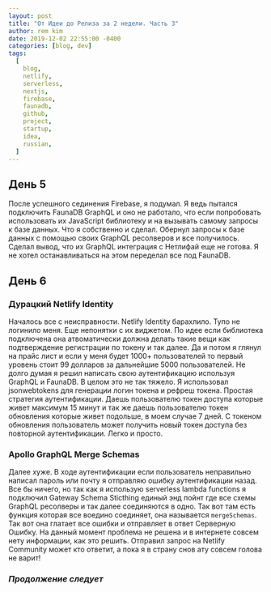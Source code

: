 ```yaml
---
layout: post
title: "От Идеи до Релиза за 2 недели. Часть 3"
author: rem kim
date: 2019-12-02 22:55:00 -0400
categories: [blog, dev]
tags:
  [
    blog,
    netlify,
    serverless,
    nextjs,
    firebase,
    faunadb,
    github,
    project,
    startup,
    idea,
    russian,
  ]
---
```


## День 5

После успешного сединения Firebase, я подумал. Я ведь пытался подключить FaunaDB GraphQL и оно не работало, что если попробовать использовать их JavaScript библиотеку и на вызывать самому запросы к базе данных. Что я собственно и сделал. Обернул запросы к базе данных с помощью своих GraphQL ресолверов и все получилось. Сделал вывод, что их GraphQL интеграция с Нетлифай еще не готова. Я не хотел останавливаться на этом переделал все под FaunaDB.

## День 6

### Дурацкий Netlify Identity

Началось все с неисправности. Netlify Identity барахлило. Тупо не логинило меня. Еще непонятки с их виджетом. По идее если библиотека подключена она атвоматически должна делать такие вещи как подтверждение регистрации по токену и так далее. Да и потом я глянул на прайс лист и если у меня будет 1000+ пользователей то первый уровень стоит 99 долларов за дальнейшие 5000 пользователей. Не долго думая я решил написать свою аутентификацию используя GraphQL и FaunaDB. В целом это не так тяжело. Я использовал jsonwebtokens для генерации логин токена и рефреш токена. Простая стратегия аутентификации. Даешь пользователю токен доступа которые живет максимум 15 минут и так же даешь пользователю токен обновления которые живет подольше, в моем случае 7 дней. С токеном обновления пользователь может получить новый токен доступа без повторной аутентификации. Легко и просто.

### Apollo GraphQL Merge Schemas

Далее хуже. В ходе аутентификации если пользователь неправильно написал пароль или почту я отправляю ошибку аутентификации назад. Все бы ничего, но так как я использую serverless lambda functions я подключил Gateway Schema Sticthing единый энд пойнт где все схемы GraphQL ресолверы и так далее соединяются в одно. Так вот там есть функция которая все воедино соединяет, она называется `mergeSchemas`. Так вот она глатает все ошибки и отправляет в ответ Серверную Ошибку. На данный момент проблема не решена и в интернете совсем нету информации, как это решить. Отправил запрос на Netlify Community может кто ответит, а пока я в страну снов ату совсем голова не варит!

### _Продолжение следует_
